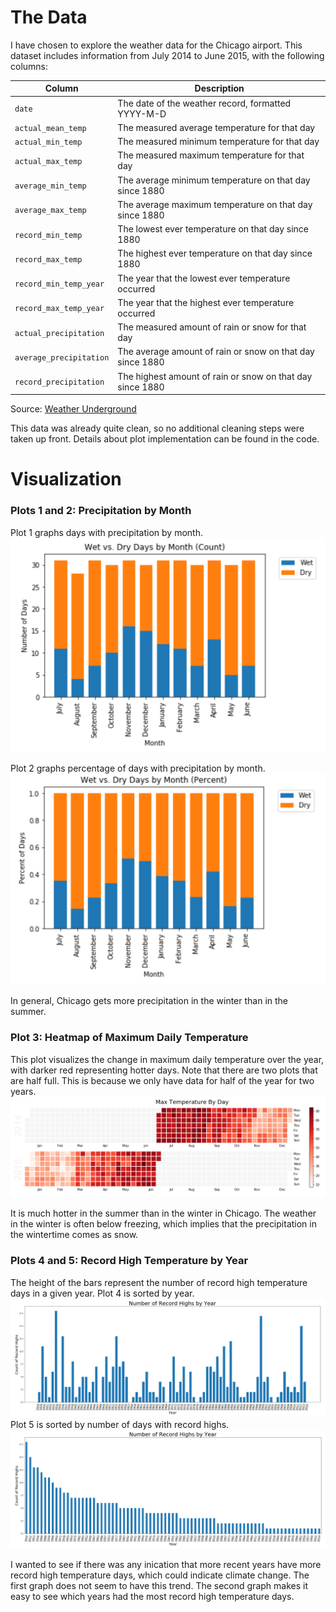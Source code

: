 # The Data
I have chosen to explore the weather data for the Chicago airport. This dataset includes information from July 2014 to June 2015, with the following columns:

Column | Description
---|---------
`date` | The date of the weather record, formatted YYYY-M-D
`actual_mean_temp` | The measured average temperature for that day
`actual_min_temp` | The measured minimum temperature for that day
`actual_max_temp` | The measured maximum temperature for that day
`average_min_temp` | The average minimum temperature on that day since 1880
`average_max_temp` | The average maximum temperature on that day since 1880
`record_min_temp` | The lowest ever temperature on that day since 1880
`record_max_temp` | The highest ever temperature on that day since 1880
`record_min_temp_year` | The year that the lowest ever temperature occurred
`record_max_temp_year` | The year that the highest ever temperature occurred
`actual_precipitation` | The measured amount of rain or snow for that day
`average_precipitation` | The average amount of rain or snow on that day since 1880
`record_precipitation` | The highest amount of rain or snow on that day since 1880

Source: [Weather Underground](http://wunderground.com)

This data was already quite clean, so no additional cleaning steps were taken up front. Details about plot implementation can be found in the code. 

# Visualization

### Plots 1 and 2: Precipitation by Month
Plot 1 graphs days with precipitation by month. 
![rain_count](images/rain_count.png)

Plot 2 graphs percentage of days with precipitation by month. 
![rain_pct](images/rain_percent.png)

In general, Chicago gets more precipitation in the winter than in the summer. 

### Plot 3: Heatmap of Maximum Daily Temperature 
This plot visualizes the change in maximum daily temperature over the year, with darker red representing hotter days. Note that there are two plots that are half full. This is because we only have data for half of the year for two years.  
![heatmap](images/heatmap.png)

It is much hotter in the summer than in the winter in Chicago. The weather in the winter is often below freezing, which implies that the precipitation in the wintertime comes as snow. 

### Plots 4 and 5: Record High Temperature by Year
The height of the bars represent the number of record high temperature days in a given year. Plot 4 is sorted by year.
![bar1](images/bar1.png)
Plot 5 is sorted by number of days with record highs. 
![bar2](images/bar2.png)

I wanted to see if there was any inication that more recent years have more record high temperature days, which could indicate climate change. The first graph does not seem to have this trend. The second graph makes it easy to see which years had the most record high temperature days. 
